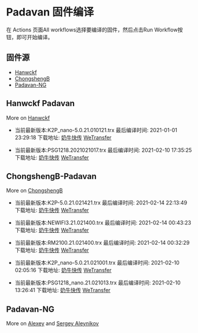 # Padavan 固件编译
在 Actions 页面All workflows选择要编译的固件，然后点击Run Workflow按钮，即可开始编译。
## 固件源

- [Hanwckf](#Hanwckf-Padavan)
- [ChongshengB](#ChongshengB-Padavan)
- [Padavan-NG](#Padavan-NG)

## Hanwckf Padavan
More on [Hanwckf](https://github.com/hanwckf/rt-n56u/)

* 当前最新版本:K2P_nano-5.0.21.010121.trx  最后编译时间: 2021-01-01 23:29:18  下载地址: [奶牛快传](https://cowtransfer.com/s/4e616461205445)  [WeTransfer](https://we.tl/t-Rv6CUFUIr9)

* 当前最新版本:PSG1218.2021021017.trx  最后编译时间: 2021-02-10 17:35:25  下载地址: [奶牛快传](https://cowtransfer.com/s/3cf7874b128043)  [WeTransfer](https://we.tl/t-izK7OWXhlP)


















## ChongshengB-Padavan
More on [ChongshengB](https://github.com/chongshengB/rt-n56u)



* 当前最新版本:K2P-5.0.21.021421.trx  最后编译时间: 2021-02-14 22:13:49  下载地址: [奶牛快传](https://cowtransfer.com/s/328c746e7dff4e)  [WeTransfer](https://we.tl/t-1F4NZjsPgk)

* 当前最新版本:NEWIFI3.21.021400.trx  最后编译时间: 2021-02-14 00:43:23  下载地址: [奶牛快传](https://cowtransfer.com/s/c988c871523c41)  [WeTransfer](https://we.tl/t-9tC1fQnZq1)

* 当前最新版本:RM2100.21.021400.trx  最后编译时间: 2021-02-14 00:32:29  下载地址: [奶牛快传](https://cowtransfer.com/s/280aa7c68c1c44)  [WeTransfer](https://we.tl/t-FvLQ0GA7la)

* 当前最新版本:K2P_nano-5.0.21.021001.trx  最后编译时间: 2021-02-10 02:05:16  下载地址: [奶牛快传](https://cowtransfer.com/s/e9d11b47439048)  [WeTransfer](https://we.tl/t-LVAcqgYTaI)

* 当前最新版本:PSG1218_nano.21.021013.trx  最后编译时间: 2021-02-10 13:26:41  下载地址: [奶牛快传](https://cowtransfer.com/s/dce96ef77ffd4e)  [WeTransfer](https://we.tl/t-QAX47R0afI)













## Padavan-NG
More on [Alexey](https://gitlab.com/dm38/padavan-ng) and [Sergey Aleynikov](https://github.com/dur-randir/padavan-ng)
